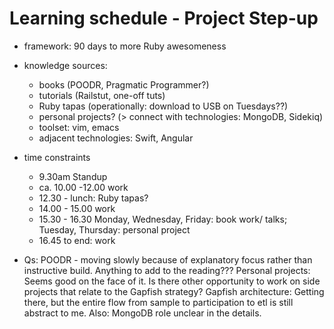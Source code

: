 # Learning schedule - Project Step-up

* framework: 90 days to more Ruby awesomeness
* knowledge sources:
  * books (POODR, Pragmatic Programmer?)
  * tutorials (Railstut, one-off tuts)
  * Ruby tapas (operationally: download to USB on Tuesdays??)
  * personal projects? (> connect with technologies: MongoDB, Sidekiq)
  * toolset: vim, emacs
  * adjacent technologies: Swift, Angular


* time constraints
  * 9.30am Standup
  * ca. 10.00 -12.00 work
  * 12.30 - lunch: Ruby tapas?
  * 14.00 - 15.00 work
  * 15.30 - 16.30 Monday, Wednesday, Friday: book work/ talks; Tuesday,
    Thursday: personal project
  * 16.45 to end: work

* Qs: POODR - moving slowly because of explanatory focus rather than
  instructive build. Anything to add to the reading???
  Personal projects: Seems good on the face of it. Is there other
  opportunity to work on side projects that relate to the Gapfish
  strategy?
  Gapfish architecture: Getting there, but the entire flow from sample
  to participation to etl is still abstract to me. Also: MongoDB role
  unclear in the details.
